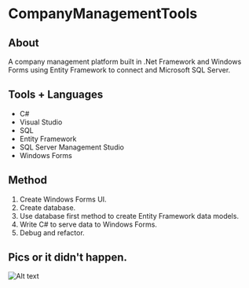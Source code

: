 # CompanyManagementTools

## About
A company management platform built in .Net Framework and Windows Forms using Entity Framework to connect and Microsoft SQL Server.

## Tools + Languages
* C#
* Visual Studio
* SQL
* Entity Framework
* SQL Server Management Studio
* Windows Forms

## Method
1. Create Windows Forms UI.
2. Create database.
3. Use database first method to create Entity Framework data models.
4. Write C# to serve data to Windows Forms.
5. Debug and refactor.

## Pics or it didn't happen.
![Alt text](/CompanyManagementTools/GIF/CMT.gif?raw=true "Method Gif")
